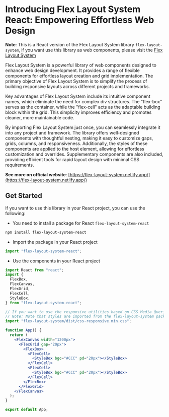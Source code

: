 # Introducing Flex Layout System React: Empowering Effortless Web Design

**Note**: This is a React version of the Flex Layout System library `flex-layout-system`, if you want use this library as web components, please visit the [Flex Layout System](https://www.npmjs.com/package/flex-layout-system)

Flex Layout System is a powerful library of web components designed to enhance web design development. It provides a range of flexible components for effortless layout creation and grid implementation. The primary objective of Flex Layout System is to simplify the process of building responsive layouts across different projects and frameworks.

Key advantages of Flex Layout System include its intuitive component names, which eliminate the need for complex div structures. The "flex-box" serves as the container, while the "flex-cell" acts as the adaptable building block within the grid. This simplicity improves efficiency and promotes cleaner, more maintainable code.

By importing Flex Layout System just once, you can seamlessly integrate it into any project and framework. The library offers well-designed components with thoughtful nesting, making it easy to customize gaps, grids, columns, and responsiveness. Additionally, the styles of these components are applied to the host element, allowing for effortless customization and overrides. Supplementary components are also included, providing efficient tools for rapid layout design with minimal CSS requirements.

**See more on official website**: [https://flex-layout-system.netlify.app/](https://flex-layout-system.netlify.app/)

## Get Started

If you want to use this library in your React project, you can use the following:

- You need to install a package for React `flex-layout-system-react`

```bash
npm install flex-layout-system-react
```

- Import the package in your React project

```js
import "flex-layout-system-react";
```

- Use the components in your React project

```jsx
import React from "react";
import {
  FlexBox,
  FlexCanvas,
  FlexGrid,
  FlexCell,
  StyleBox,
} from "flex-layout-system-react";

// If you want to use the responsive utilities based on CSS Media Queries, import the following:
// Note: Note that styles are imported from the flex-layout-system package
import "flex-layout-system/dist/css-responsive.min.css";

function App() {
  return (
    <FlexCanvas width="1200px">
      <FlexGrid gap="20px">
        <FlexBox>
          <FlexCell>
            <StyleBox bgc="#CCC" pd="20px"></StyleBox>
          </FlexCell>
          <FlexCell>
            <StyleBox bgc="#CCC" pd="20px"></StyleBox>
          </FlexCell>
        </FlexBox>
      </FlexGrid>
    </FlexCanvas>
  );
}

export default App;
```
